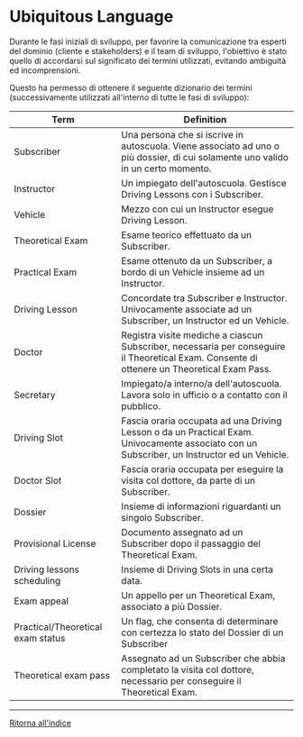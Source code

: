 # Ubiquitous Language
Durante le fasi iniziali di sviluppo, per favorire la comunicazione tra esperti del dominio (cliente e stakeholders) e il team di sviluppo, l'obiettivo è stato quello di accordarsi sul significato dei termini utilizzati, evitando ambiguità ed incomprensioni.

Questo ha permesso di ottenere il seguente dizionario dei termini (successivamente utilizzati all'interno di tutte le fasi di sviluppo):

|Term|Definition|
|----|----------|
|Subscriber|Una persona che si iscrive in autoscuola. Viene associato ad uno o più dossier, di cui solamente uno valido in un certo momento.|
|Instructor|Un impiegato dell'autoscuola. Gestisce Driving Lessons con i Subscriber.|
|Vehicle|Mezzo con cui un Instructor esegue Driving Lesson.|
|Theoretical Exam|Esame teorico effettuato da un Subscriber.|
|Practical Exam|Esame ottenuto da un Subscriber, a bordo di un Vehicle insieme ad un Instructor.|
|Driving Lesson|Concordate tra Subscriber e Instructor. Univocamente associate ad un Subscriber, un Instructor ed un Vehicle.|
|Doctor|Registra visite mediche a ciascun Subscriber, necessaria per conseguire il Theoretical Exam. Consente di ottenere un Theoretical Exam Pass.|
|Secretary|Impiegato/a interno/a dell'autoscuola. Lavora solo in ufficio o a contatto con il pubblico.|
|Driving Slot|Fascia oraria occupata ad una Driving Lesson o da un Practical Exam. Univocamente associato con un Subscriber, un Instructor ed un Vehicle.|
|Doctor Slot|Fascia oraria occupata per eseguire la visita col dottore, da parte di un Subscriber.|
|Dossier|Insieme di informazioni riguardanti un singolo Subscriber.|
|Provisional License|Documento assegnato ad un Subscriber dopo il passaggio del Theoretical Exam.|
|Driving lessons scheduling|Insieme di Driving Slots  in una certa data.|
|Exam appeal|Un appello per un Theoretical Exam, associato a più Dossier.|
|Practical/Theoretical exam status|Un flag, che consenta di determinare con certezza lo stato del Dossier di un Subscriber|
|Theoretical exam pass|Assegnato ad un Subscriber che abbia completato la visita col dottore, necessario per conseguire il Theoretical Exam.|

---
[Ritorna all'indice](../../index.md)